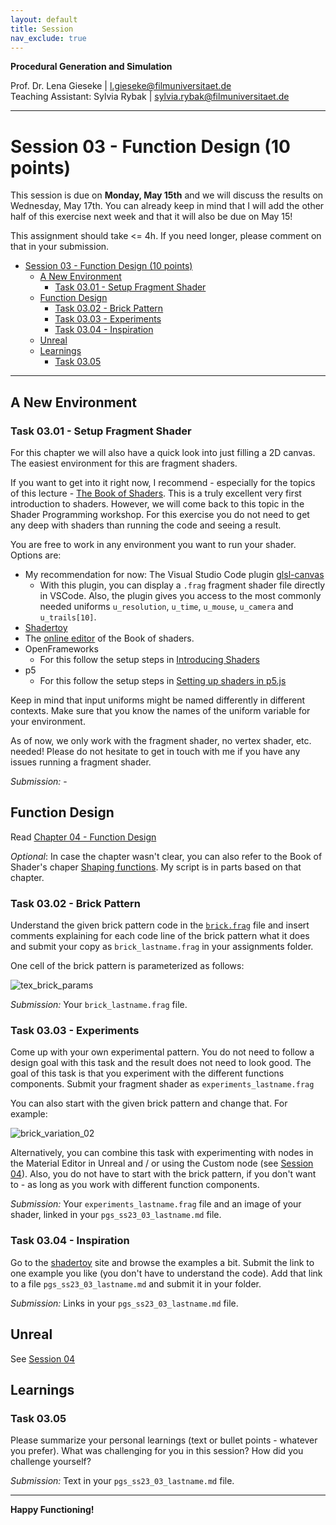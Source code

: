 ```yaml
---
layout: default
title: Session
nav_exclude: true
---
```


**Procedural Generation and Simulation**  


Prof. Dr. Lena Gieseke \| l.gieseke@filmuniversitaet.de  
Teaching Assistant: Sylvia Rybak \| sylvia.rybak@filmuniversitaet.de

---

# Session 03 - Function Design (10 points)

This session is due on **Monday, May 15th** and we will discuss the results on Wednesday, May 17th. You can already keep in mind that I will add the other half of this exercise next week and that it will also be due on May 15!

This assignment should take <= 4h. If you need longer, please comment on that in your submission.

* [Session 03 - Function Design (10 points)](#session-03---function-design-10-points)
    * [A New Environment](#a-new-environment)
        * [Task 03.01 - Setup Fragment Shader](#task-0301---setup-fragment-shader)
    * [Function Design](#function-design)
        * [Task 03.02 - Brick Pattern](#task-0302---brick-pattern)
        * [Task 03.03 - Experiments](#task-0303---experiments)
        * [Task 03.04 - Inspiration](#task-0304---inspiration)
    * [Unreal](#unreal)
    * [Learnings](#learnings)
        * [Task 03.05](#task-0305)


---

## A New Environment

### Task 03.01 - Setup Fragment Shader

For this chapter we will also have a quick look into just filling a 2D canvas. The easiest environment for this are fragment shaders. 

<!-- You should be roughly familiar with working with a fragment shader from last term's lecture *Theoretical Backgrounds in Audio and Graphics*.  -->

If you want to get into it right now, I recommend - especially for the topics of this lecture - [The Book of Shaders](https://thebookofshaders.com/). This is a truly excellent very first introduction to shaders. However, we will come back to this topic in the Shader Programming workshop. For this exercise you do not need to get any deep with shaders than running the code and seeing a result.

You are free to work in any environment you want to run your shader. Options are:

* My recommendation for now: The Visual Studio Code plugin [glsl-canvas](https://marketplace.visualstudio.com/items?itemName=circledev.glsl-canvas)
    * With this plugin, you can display a `.frag` fragment shader file directly in VSCode. Also, the plugin gives you access to the most commonly needed uniforms `u_resolution`, `u_time`, `u_mouse`, `u_camera` and `u_trails[10]`.
* [Shadertoy](https://www.shadertoy.com/)
* The [online editor](http://editor.thebookofshaders.com/) of the Book of shaders.
* OpenFrameworks
    * For this follow the setup steps in [Introducing Shaders](https://openframeworks.cc/ofBook/chapters/shaders.html)
* p5
    * For this follow the setup steps in [Setting up shaders in p5.js](https://itp-xstory.github.io/p5js-shaders/#/./docs/setting-up-shaders-in-p5)  

Keep in mind that input uniforms might be named differently in different contexts. Make sure that you know the names of the uniform variable for your environment.  

As of now, we only work with the fragment shader, no vertex shader, etc. needed! Please do not hesitate to get in touch with me if you have any issues running a fragment shader.

*Submission:* -

## Function Design

Read [Chapter 04 - Function Design](../../02_scripts/pgs_ss23_03_functions_script.md)

*Optional*: In case the chapter wasn't clear, you can also refer to the Book of Shader's chaper [Shaping functions](https://thebookofshaders.com/05/). My script is in parts based on that chapter.

### Task 03.02 - Brick Pattern

Understand the given brick pattern code in the [`brick.frag`](brick.frag) file and insert comments explaining for each code line of the brick pattern what it does and submit your copy as `brick_lastname.frag` in your assignments folder.

One cell of the brick pattern is parameterized as follows:

![tex_brick_params](img/tex_brick_params.png)

*Submission:* Your `brick_lastname.frag` file.

### Task 03.03 - Experiments

Come up with your own experimental pattern. You do not need to follow a design goal with this task and the result does not need to look good. The goal of this task is that you experiment with the different functions components. Submit your fragment shader as `experiments_lastname.frag`

You can also start with the given brick pattern and change that. For example:

![brick_variation_02](img/brick_02.png)

Alternatively, you can combine this task with experimenting with nodes in the Material Editor in Unreal and / or using the Custom node (see [Session 04](../04_tilings/README.md#unreal)). Also, you do not have to start with the brick pattern, if you don't want to - as long as you work with different function components.

*Submission:* Your `experiments_lastname.frag` file and an image of your shader, linked in your `pgs_ss23_03_lastname.md` file.


### Task 03.04 - Inspiration

Go to the [shadertoy](https://www.shadertoy.com/) site and browse the examples a bit. Submit the link to one example you like (you don't have to understand the code). Add that link to a file `pgs_ss23_03_lastname.md` and submit it in your folder.

*Submission:* Links in your `pgs_ss23_03_lastname.md` file.

## Unreal

See [Session 04](../04_tilings/README.md#unreal)

## Learnings

### Task 03.05

Please summarize your personal learnings (text or bullet points - whatever you prefer). What was challenging for you in this session? How did you challenge yourself?

*Submission:* Text in your `pgs_ss23_03_lastname.md` file.

---

**Happy Functioning!**
